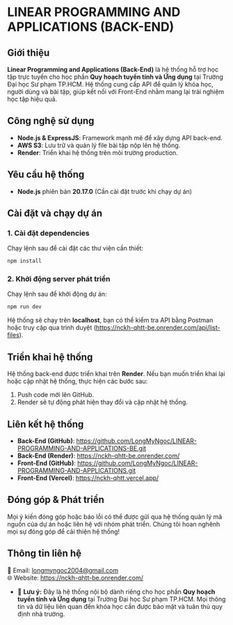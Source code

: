 # LINEAR PROGRAMMING AND APPLICATIONS (BACK-END)

## Giới thiệu
**Linear Programming and Applications (Back-End)** là hệ thống hỗ trợ học tập trực tuyến cho học phần **Quy hoạch tuyến tính và Ứng dụng** tại Trường Đại học Sư phạm TP.HCM. Hệ thống cung cấp API để quản lý khóa học, người dùng và bài tập, giúp kết nối với Front-End nhằm mang lại trải nghiệm học tập hiệu quả.

## Công nghệ sử dụng
- **Node.js & ExpressJS**: Framework mạnh mẽ để xây dựng API back-end.
- **AWS S3**: Lưu trữ và quản lý file bài tập nộp lên hệ thống.
- **Render**: Triển khai hệ thống trên môi trường production.

## Yêu cầu hệ thống
- **Node.js** phiên bản **20.17.0** (Cần cài đặt trước khi chạy dự án)

## Cài đặt và chạy dự án
### 1. Cài đặt dependencies
Chạy lệnh sau để cài đặt các thư viện cần thiết:
```bash
npm install
```

### 2. Khởi động server phát triển
Chạy lệnh sau để khởi động dự án:
```bash
npm run dev
```

Hệ thống sẽ chạy trên **localhost**, bạn có thể kiểm tra API bằng Postman hoặc truy cập qua trình duyệt (https://nckh-qhtt-be.onrender.com/api/list-files).

## Triển khai hệ thống
Hệ thống back-end được triển khai trên **Render**. Nếu bạn muốn triển khai lại hoặc cập nhật hệ thống, thực hiện các bước sau:
1. Push code mới lên GitHub.
2. Render sẽ tự động phát hiện thay đổi và cập nhật hệ thống.

## Liên kết hệ thống
- **Back-End (GitHub)**: https://github.com/LongMyNgoc/LINEAR-PROGRAMMING-AND-APPLICATIONS-BE.git
- **Back-End (Render)**: https://nckh-qhtt-be.onrender.com/
- **Front-End (GitHub)**: https://github.com/LongMyNgoc/LINEAR-PROGRAMMING-AND-APPLICATIONS.git
- **Front-End (Vercel)**: https://nckh-qhtt.vercel.app/

## Đóng góp & Phát triển
Mọi ý kiến đóng góp hoặc báo lỗi có thể được gửi qua hệ thống quản lý mã nguồn của dự án hoặc liên hệ với nhóm phát triển. Chúng tôi hoan nghênh mọi sự đóng góp để cải thiện hệ thống!

## Thông tin liên hệ
📧 Email: longmyngoc2004@gmail.com  
🌐 Website: https://nckh-qhtt-be.onrender.com/ 
- 📌 **Lưu ý:** Đây là hệ thống nội bộ dành riêng cho học phần **Quy hoạch tuyến tính và Ứng dụng** tại Trường Đại học Sư phạm TP.HCM. Mọi thông tin và dữ liệu liên quan đến khóa học cần được bảo mật và tuân thủ quy định nhà trường.